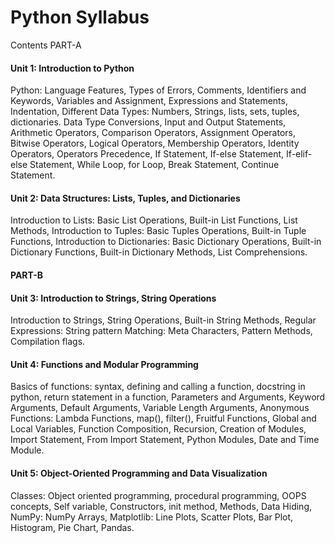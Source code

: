 # Python Syllabus

Contents
PART-A
#### Unit 1: Introduction to Python                                                                   
Python: Language Features, Types of Errors, Comments, Identifiers and Keywords, Variables and Assignment, Expressions and Statements, Indentation, Different Data Types: Numbers, Strings, lists, sets, tuples, dictionaries. Data Type Conversions, Input and Output Statements, Arithmetic Operators, Comparison Operators, Assignment Operators, Bitwise Operators, Logical Operators, Membership Operators, Identity Operators, Operators Precedence, If Statement, If-else Statement, If-elif-else Statement, While Loop, for Loop, Break Statement, Continue Statement.

#### Unit 2: Data Structures: Lists, Tuples, and Dictionaries                      
Introduction to Lists: Basic List Operations, Built-in List Functions, List Methods, Introduction to Tuples: Basic Tuples Operations, Built-in Tuple Functions, Introduction to Dictionaries: Basic Dictionary Operations, Built-in Dictionary Functions, Built-in Dictionary Methods, List Comprehensions.

#### PART-B


#### Unit 3: Introduction to Strings, String Operations                                 
Introduction to Strings, String Operations, Built-in String Methods, Regular Expressions: String pattern Matching: Meta Characters, Pattern Methods, Compilation flags.

#### Unit 4: Functions and Modular Programming                                     
Basics of functions: syntax, defining and calling a function, docstring in python, return statement in a function, Parameters and Arguments, Keyword Arguments, Default Arguments, Variable Length Arguments, Anonymous Functions: Lambda Functions, map(), filter(), Fruitful Functions, Global and Local Variables, Function Composition, Recursion, Creation of Modules, Import Statement, From Import Statement, Python Modules, Date and Time Module.

#### Unit 5: Object-Oriented Programming and Data Visualization                
Classes: Object oriented programming, procedural programming, OOPS concepts, Self variable, Constructors, init method, Methods, Data Hiding, NumPy: NumPy Arrays, Matplotlib: Line Plots, Scatter Plots, Bar Plot, Histogram,  Pie Chart, Pandas.
